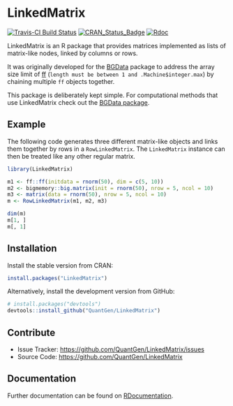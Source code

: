 LinkedMatrix
============

[![Travis-CI Build Status](https://travis-ci.org/QuantGen/LinkedMatrix.svg?branch=master)](https://travis-ci.org/QuantGen/LinkedMatrix)
[![CRAN_Status_Badge](http://www.r-pkg.org/badges/version/LinkedMatrix)](https://CRAN.R-project.org/package=LinkedMatrix)
[![Rdoc](http://www.rdocumentation.org/badges/version/LinkedMatrix)](http://www.rdocumentation.org/packages/LinkedMatrix)

LinkedMatrix is an R package that provides matrices implemented as lists of matrix-like nodes, linked by columns or rows.

It was originally developed for the [BGData](https://CRAN.R-project.org/package=BGData) package to address the array size limit of [ff](https://CRAN.R-project.org/package=ff) (`length must be between 1 and .Machine$integer.max`) by chaining multiple `ff` objects together.

This package is deliberately kept simple. For computational methods that use LinkedMatrix check out the [BGData package](https://CRAN.R-project.org/package=BGData).


Example
-------

The following code generates three different matrix-like objects and links them together by rows in a `RowLinkedMatrix`. The `LinkedMatrix` instance can then be treated like any other regular matrix.

```R
library(LinkedMatrix)

m1 <- ff::ff(initdata = rnorm(50), dim = c(5, 10))
m2 <- bigmemory::big.matrix(init = rnorm(50), nrow = 5, ncol = 10)
m3 <- matrix(data = rnorm(50), nrow = 5, ncol = 10)
m <- RowLinkedMatrix(m1, m2, m3)

dim(m)
m[1, ]
m[, 1]
```


Installation
------------

Install the stable version from CRAN:

```R
install.packages("LinkedMatrix")
```

Alternatively, install the development version from GitHub:

```R
# install.packages("devtools")
devtools::install_github("QuantGen/LinkedMatrix")
```


Contribute
----------

- Issue Tracker: https://github.com/QuantGen/LinkedMatrix/issues
- Source Code: https://github.com/QuantGen/LinkedMatrix


Documentation
-------------

Further documentation can be found on [RDocumentation](http://www.rdocumentation.org/packages/LinkedMatrix).
